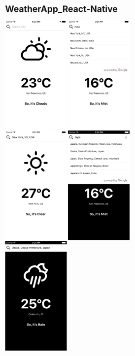 # WeatherApp_React-Native

<img src="https://github.com/angitha-das/WeatherApp_React-Native/blob/master/Simulator%20Screen%20Shot%20-%20iPhone%206%20-%202018-07-09%20at%2023.58.54.png" width=200px/>

<img src="https://github.com/angitha-das/WeatherApp_React-Native/blob/master/Simulator%20Screen%20Shot%20-%20iPhone%206%20-%202018-07-09%20at%2020.51.26.png" width=200px/>

<img src="https://github.com/angitha-das/WeatherApp_React-Native/blob/master/Simulator%20Screen%20Shot%20-%20iPhone%206%20-%202018-07-09%20at%2020.51.31.png" width=200px/>

<img src="https://github.com/angitha-das/WeatherApp_React-Native/blob/master/Simulator%20Screen%20Shot%20-%20iPhone%206%20-%202018-07-09%20at%2020.50.21.png" width=200px/>

<img src="https://github.com/angitha-das/WeatherApp_React-Native/blob/master/Simulator%20Screen%20Shot%20-%20iPhone%206%20-%202018-07-09%20at%2020.50.28.png" width=200px/>



